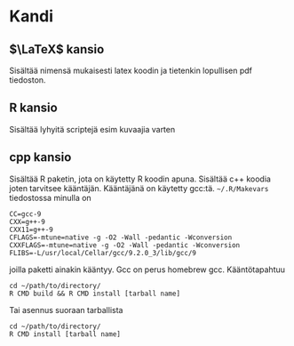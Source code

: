 # Kandi

## $\LaTeX$ kansio

Sisältää nimensä mukaisesti latex koodin ja tietenkin lopullisen pdf tiedoston.

## R kansio

Sisältää lyhyitä scriptejä esim kuvaajia varten

## cpp kansio 

Sisältää R paketin, jota on käytetty R koodin apuna. Sisältää c++ koodia joten tarvitsee kääntäjän. Kääntäjänä on käytetty gcc:tä. `~/.R/Makevars` tiedostossa minulla on 

```
CC=gcc-9
CXX=g++-9
CXX11=g++-9
CFLAGS=-mtune=native -g -O2 -Wall -pedantic -Wconversion
CXXFLAGS=-mtune=native -g -O2 -Wall -pedantic -Wconversion
FLIBS=-L/usr/local/Cellar/gcc/9.2.0_3/lib/gcc/9
```

joilla paketti ainakin kääntyy. Gcc on perus homebrew gcc. Kääntötapahtuu

```
cd ~/path/to/directory/
R CMD build && R CMD install [tarball name]
```

Tai asennus suoraan tarballista

```
cd ~/path/to/directory/
R CMD install [tarball name]
```

